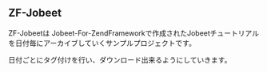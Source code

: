 ## ZF-Jobeet

ZF-Jobeetは Jobeet-For-ZendFrameworkで作成されたJobeetチュートリアルを日付毎にアーカイブしていくサンプルプロジェクトです。

日付ごとにタグ付けを行い、ダウンロード出来るようにしていきます。



